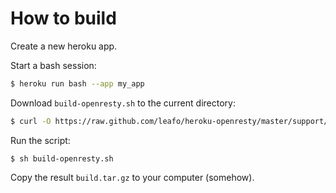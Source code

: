 # How to build

Create a new heroku app.

Start a bash session:

```bash
$ heroku run bash --app my_app
```

Download `build-openresty.sh` to the current directory:

```bash
$ curl -O https://raw.github.com/leafo/heroku-openresty/master/support/build-openresty.sh
```

Run the script:

```
$ sh build-openresty.sh
```

Copy the result `build.tar.gz` to your computer (somehow).
